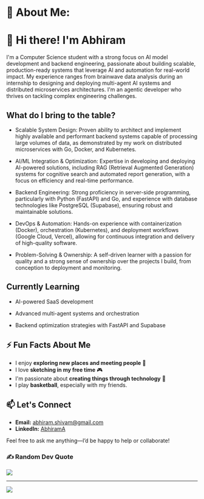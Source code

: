 # 💫 About Me:
# 👋 Hi there! I'm Abhiram

I'm a Computer Science student with a strong focus on AI model development and backend engineering, passionate about building scalable, production-ready systems that leverage AI and automation for real-world impact. My experience ranges from brainwave data analysis during an internship to designing and deploying multi-agent AI systems and distributed microservices architectures. I'm an agentic developer who thrives on tackling complex engineering challenges.

## What do I bring to the table?

- Scalable System Design: Proven ability to architect and implement highly available and performant backend systems capable of processing large volumes of data, as demonstrated by my work on distributed microservices with Go, Docker, and Kubernetes.

- AI/ML Integration & Optimization: Expertise in developing and deploying AI-powered solutions, including RAG (Retrieval Augmented Generation) systems for cognitive search and automated report generation, with a focus on efficiency and real-time performance.

- Backend Engineering: Strong proficiency in server-side programming, particularly with Python (FastAPI) and Go, and experience with database technologies like PostgreSQL (Supabase), ensuring robust and maintainable solutions.

- DevOps & Automation: Hands-on experience with containerization (Docker), orchestration (Kubernetes), and deployment workflows (Google Cloud, Vercel), allowing for continuous integration and delivery of high-quality software.

- Problem-Solving & Ownership: A self-driven learner with a passion for quality and a strong sense of ownership over the projects I build, from conception to deployment and monitoring.


## Currently Learning

- AI-powered SaaS development

- Advanced multi-agent systems and orchestration

- Backend optimization strategies with FastAPI and Supabase

## ⚡ Fun Facts About Me
- I enjoy **exploring new places and meeting people** 🤝
- I love **sketching in my free time** 🎮
- I'm passionate about **creating things through technology** 🎵
- I play **basketball**, especially with my friends.

## 📫 Let's Connect
- **Email:** abhiram.shivam@gmail.com
- **LinkedIn:** [AbhiramA](https://www.linkedin.com/in/abhiramadabala/)

Feel free to ask me anything—I’d be happy to help or collaborate!

### ✍️ Random Dev Quote
![](https://quotes-github-readme.vercel.app/api?type=horizontal&theme=radical)

---
[![](https://visitcount.itsvg.in/api?id=AbhiramVSA&icon=0&color=0)](https://visitcount.itsvg.in)

<!-- Proudly created with GPRM ( https://gprm.itsvg.in ) -->
